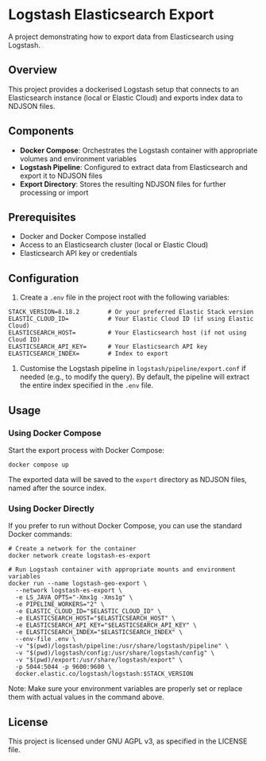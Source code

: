 # Logstash Elasticsearch Export

A project demonstrating how to export data from Elasticsearch using Logstash.

## Overview

This project provides a dockerised Logstash setup that connects to an Elasticsearch instance (local or Elastic Cloud) and exports index data to NDJSON files.

## Components

- **Docker Compose**: Orchestrates the Logstash container with appropriate volumes and environment variables
- **Logstash Pipeline**: Configured to extract data from Elasticsearch and export it to NDJSON files
- **Export Directory**: Stores the resulting NDJSON files for further processing or import

## Prerequisites

- Docker and Docker Compose installed
- Access to an Elasticsearch cluster (local or Elastic Cloud)
- Elasticsearch API key or credentials

## Configuration

1. Create a `.env` file in the project root with the following variables:

```env
STACK_VERSION=8.18.2        # Or your preferred Elastic Stack version
ELASTIC_CLOUD_ID=           # Your Elastic Cloud ID (if using Elastic Cloud)
ELASTICSEARCH_HOST=         # Your Elasticsearch host (if not using Cloud ID)
ELASTICSEARCH_API_KEY=      # Your Elasticsearch API key
ELASTICSEARCH_INDEX=        # Index to export
```

1. Customise the Logstash pipeline in `logstash/pipeline/export.conf` if needed (e.g., to modify the query). By default, the pipeline will extract the entire index specified in the `.env` file.

## Usage

### Using Docker Compose

Start the export process with Docker Compose:

```shell
docker compose up
```

The exported data will be saved to the `export` directory as NDJSON files, named after the source index.

### Using Docker Directly

If you prefer to run without Docker Compose, you can use the standard Docker commands:

```shell
# Create a network for the container
docker network create logstash-es-export

# Run Logstash container with appropriate mounts and environment variables
docker run --name logstash-geo-export \
  --network logstash-es-export \
  -e LS_JAVA_OPTS="-Xmx1g -Xms1g" \
  -e PIPELINE_WORKERS="2" \
  -e ELASTIC_CLOUD_ID="$ELASTIC_CLOUD_ID" \
  -e ELASTICSEARCH_HOST="$ELASTICSEARCH_HOST" \
  -e ELASTICSEARCH_API_KEY="$ELASTICSEARCH_API_KEY" \
  -e ELASTICSEARCH_INDEX="$ELASTICSEARCH_INDEX" \
  --env-file .env \
  -v "$(pwd)/logstash/pipeline:/usr/share/logstash/pipeline" \
  -v "$(pwd)/logstash/config:/usr/share/logstash/config" \
  -v "$(pwd)/export:/usr/share/logstash/export" \
  -p 5044:5044 -p 9600:9600 \
  docker.elastic.co/logstash/logstash:$STACK_VERSION
```

Note: Make sure your environment variables are properly set or replace them with actual values in the command above.

## License

This project is licensed under GNU AGPL v3, as specified in the LICENSE file.
